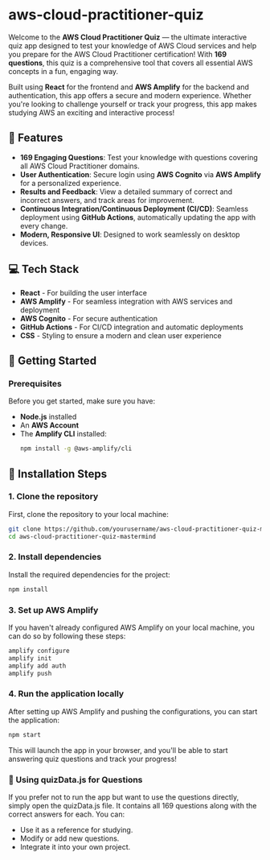 # aws-cloud-practitioner-quiz

Welcome to the **AWS Cloud Practitioner Quiz** — the ultimate interactive quiz app designed to test your knowledge of AWS Cloud services and help you prepare for the AWS Cloud Practitioner certification! With **169 questions**, this quiz is a comprehensive tool that covers all essential AWS concepts in a fun, engaging way.

Built using **React** for the frontend and **AWS Amplify** for the backend and authentication, this app offers a secure and modern experience. Whether you're looking to challenge yourself or track your progress, this app makes studying AWS an exciting and interactive process!

## 🌟 Features
- **169 Engaging Questions**: Test your knowledge with questions covering all AWS Cloud Practitioner domains.
- **User Authentication**: Secure login using **AWS Cognito** via **AWS Amplify** for a personalized experience.
- **Results and Feedback**: View a detailed summary of correct and incorrect answers, and track areas for improvement.
- **Continuous Integration/Continuous Deployment (CI/CD)**: Seamless deployment using **GitHub Actions**, automatically updating the app with every change.
- **Modern, Responsive UI**: Designed to work seamlessly on desktop devices.

## 💻 Tech Stack
- **React** - For building the user interface
- **AWS Amplify** - For seamless integration with AWS services and deployment
- **AWS Cognito** - For secure authentication
- **GitHub Actions** - For CI/CD integration and automatic deployments
- **CSS** - Styling to ensure a modern and clean user experience

## 🚀 Getting Started

### Prerequisites
Before you get started, make sure you have:
- **Node.js** installed
- An **AWS Account**
- The **Amplify CLI** installed:  
  ```bash
  npm install -g @aws-amplify/cli

## 🚀 Installation Steps

### 1. Clone the repository
First, clone the repository to your local machine:
```bash
git clone https://github.com/yourusername/aws-cloud-practitioner-quiz-mastermind.git
cd aws-cloud-practitioner-quiz-mastermind
```

### 2. Install dependencies
Install the required dependencies for the project:
```bash
npm install
```

### 3. Set up AWS Amplify
If you haven't already configured AWS Amplify on your local machine, you can do so by following these steps:
```bash
amplify configure
amplify init
amplify add auth
amplify push
```

### 4. Run the application locally
After setting up AWS Amplify and pushing the configurations, you can start the application:
```bash
npm start
```

This will launch the app in your browser, and you'll be able to start answering quiz questions and track your progress!

### 📄 Using quizData.js for Questions
If you prefer not to run the app but want to use the questions directly, simply open the quizData.js file. It contains all 169 questions along with the correct answers for each. You can:

- Use it as a reference for studying.
- Modify or add new questions.
- Integrate it into your own project.
